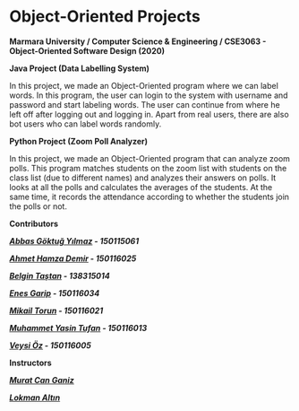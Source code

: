 # Object-Oriented Projects

<b>Marmara University / Computer Science & Engineering / CSE3063 - Object-Oriented Software Design (2020)</b>

<b>Java Project (Data Labelling System)</b>

<p>In this project, we made an Object-Oriented program where we can label words. In this program, the user can login to the system with username and password and start labeling words. The user can continue from where he left off after logging out and logging in. Apart from real users, there are also bot users who can label words randomly.</p>

<b>Python Project (Zoom Poll Analyzer)</b>

<p>In this project, we made an Object-Oriented program that can analyze zoom polls. This program matches students on the zoom list with students on the class list (due to different names) and analyzes their answers on polls. It looks at all the polls and calculates the averages of the students. At the same time, it records the attendance according to whether the students join the polls or not.</p>

<b>Contributors</b>

__*[Abbas Göktuğ Yılmaz](https://github.com/AGoktugylmz) - 150115061*__

__*[Ahmet Hamza Demir](https://github.com/ahamzademir) - 150116025*__

__*[Belgin Taştan](https://github.com/btastan) - 138315014*__

__*[Enes Garip](https://github.com/enesgarip) - 150116034*__

__*[Mikail Torun](https://github.com/mikailTorun) - 150116021*__

__*[Muhammet Yasin Tufan](https://github.com/myasintufan) - 150116013*__

__*[Veysi Öz](https://github.com/veysioz) - 150116005*__

<b>Instructors</b>

__*[Murat Can Ganiz](https://github.com/mcganiz)*__

__*[Lokman Altın](https://github.com/lokmanaltin)*__
